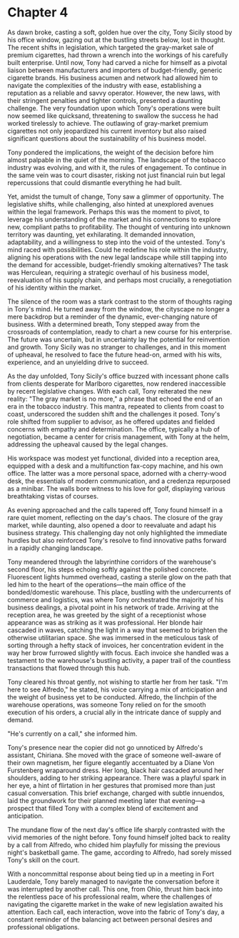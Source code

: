 # Chapter 4
As dawn broke, casting a soft, golden hue over the city, Tony Sicily stood by his office window, gazing out at the bustling streets below, lost in thought. The recent shifts in legislation, which targeted the gray-market sale of premium cigarettes, had thrown a wrench into the workings of his carefully built enterprise. Until now, Tony had carved a niche for himself as a pivotal liaison between manufacturers and importers of budget-friendly, generic cigarette brands. His business acumen and network had allowed him to navigate the complexities of the industry with ease, establishing a reputation as a reliable and savvy operator. However, the new laws, with their stringent penalties and tighter controls, presented a daunting challenge. The very foundation upon which Tony's operations were built now seemed like quicksand, threatening to swallow the success he had worked tirelessly to achieve. The outlawing of gray-market premium cigarettes not only jeopardized his current inventory but also raised significant questions about the sustainability of his business model.

Tony pondered the implications, the weight of the decision before him almost palpable in the quiet of the morning. The landscape of the tobacco industry was evolving, and with it, the rules of engagement. To continue in the same vein was to court disaster, risking not just financial ruin but legal repercussions that could dismantle everything he had built.

Yet, amidst the tumult of change, Tony saw a glimmer of opportunity. The legislative shifts, while challenging, also hinted at unexplored avenues within the legal framework. Perhaps this was the moment to pivot, to leverage his understanding of the market and his connections to explore new, compliant paths to profitability. The thought of venturing into unknown territory was daunting, yet exhilarating. It demanded innovation, adaptability, and a willingness to step into the void of the untested. Tony's mind raced with possibilities. Could he redefine his role within the industry, aligning his operations with the new legal landscape while still tapping into the demand for accessible, budget-friendly smoking alternatives? The task was Herculean, requiring a strategic overhaul of his business model, reevaluation of his supply chain, and perhaps most crucially, a renegotiation of his identity within the market.

The silence of the room was a stark contrast to the storm of thoughts raging in Tony's mind. He turned away from the window, the cityscape no longer a mere backdrop but a reminder of the dynamic, ever-changing nature of business. With a determined breath, Tony stepped away from the crossroads of contemplation, ready to chart a new course for his enterprise. The future was uncertain, but in uncertainty lay the potential for reinvention and growth. Tony Sicily was no stranger to challenges, and in this moment of upheaval, he resolved to face the future head-on, armed with his wits, experience, and an unyielding drive to succeed.

As the day unfolded, Tony Sicily's office buzzed with incessant phone calls from clients desperate for Marlboro cigarettes, now rendered inaccessible by recent legislative changes. With each call, Tony reiterated the new reality: "The gray market is no more," a phrase that echoed the end of an era in the tobacco industry. This mantra, repeated to clients from coast to coast, underscored the sudden shift and the challenges it posed. Tony's role shifted from supplier to advisor, as he offered updates and fielded concerns with empathy and determination. The office, typically a hub of negotiation, became a center for crisis management, with Tony at the helm, addressing the upheaval caused by the legal changes.

His workspace was modest yet functional, divided into a reception area, equipped with a desk and a multifunction fax-copy machine, and his own office. The latter was a more personal space, adorned with a cherry-wood desk, the essentials of modern communication, and a credenza repurposed as a minibar. The walls bore witness to his love for golf, displaying various breathtaking vistas of courses.

As evening approached and the calls tapered off, Tony found himself in a rare quiet moment, reflecting on the day's chaos. The closure of the gray market, while daunting, also opened a door to reevaluate and adapt his business strategy. This challenging day not only highlighted the immediate hurdles but also reinforced Tony's resolve to find innovative paths forward in a rapidly changing landscape.

Tony meandered through the labyrinthine corridors of the warehouse's second floor, his steps echoing softly against the polished concrete. Fluorescent lights hummed overhead, casting a sterile glow on the path that led him to the heart of the operations—the main office of the bonded/domestic warehouse. This place, bustling with the undercurrents of commerce and logistics, was where Tony orchestrated the majority of his business dealings, a pivotal point in his network of trade. Arriving at the reception area, he was greeted by the sight of a receptionist whose appearance was as striking as it was professional. Her blonde hair cascaded in waves, catching the light in a way that seemed to brighten the otherwise utilitarian space. She was immersed in the meticulous task of sorting through a hefty stack of invoices, her concentration evident in the way her brow furrowed slightly with focus. Each invoice she handled was a testament to the warehouse's bustling activity, a paper trail of the countless transactions that flowed through this hub.

Tony cleared his throat gently, not wishing to startle her from her task. "I'm here to see Alfredo," he stated, his voice carrying a mix of anticipation and the weight of business yet to be conducted. Alfredo, the linchpin of the warehouse operations, was someone Tony relied on for the smooth execution of his orders, a crucial ally in the intricate dance of supply and demand.

"He's currently on a call," she informed him.

Tony's presence near the copier did not go unnoticed by Alfredo's assistant, Chiriana. She moved with the grace of someone well-aware of their own magnetism, her figure elegantly accentuated by a Diane Von Furstenberg wraparound dress. Her long, black hair cascaded around her shoulders, adding to her striking appearance. There was a playful spark in her eye, a hint of flirtation in her gestures that promised more than just casual conversation. This brief exchange, charged with subtle innuendos, laid the groundwork for their planned meeting later that evening—a prospect that filled Tony with a complex blend of excitement and anticipation.

The mundane flow of the next day's office life sharply contrasted with the vivid memories of the night before. Tony found himself jolted back to reality by a call from Alfredo, who chided him playfully for missing the previous night's basketball game. The game, according to Alfredo, had sorely missed Tony's skill on the court.

With a noncommittal response about being tied up in a meeting in Fort Lauderdale, Tony barely managed to navigate the conversation before it was interrupted by another call. This one, from Ohio, thrust him back into the relentless pace of his professional realm, where the challenges of navigating the cigarette market in the wake of new legislation awaited his attention. Each call, each interaction, wove into the fabric of Tony's day, a constant reminder of the balancing act between personal desires and professional obligations.